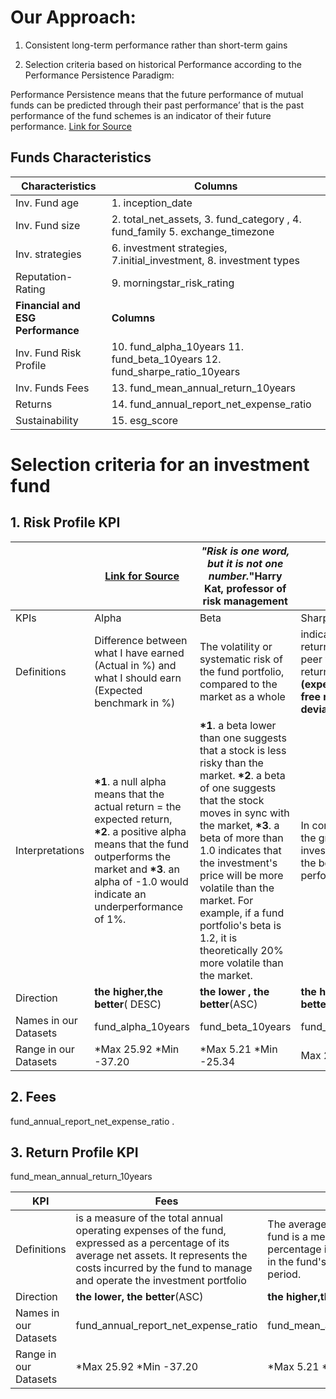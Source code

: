 # Our Approach:  
1. Consistent long-term performance rather than short-term gains

2. Selection criteria based on historical Performance according to the Performance Persistence Paradigm: 

Performance Persistence means that the future performance of mutual funds can be predicted through their
past performance’ that is the past performance of the fund schemes is an indicator of their future
performance.
[Link for Source](https://www.researchgate.net/publication/325115723_A_Review_of_Performance_Indicators_of_Mutual_Funds)

## Funds Characteristics 

|Characteristics | Columns|
|---|---|
|Inv. Fund age |1. inception_date	|
|Inv. Fund size |2. total_net_assets, 3. fund_category	,  4. fund_family 5. exchange_timezone|
|Inv. strategies | 6. investment strategies, 7.initial_investment, 8. investment types  |
|Reputation- Rating|9. morningstar_risk_rating|
|__Financial and ESG Performance__| __Columns__|
|Inv. Fund Risk Profile| 10. fund_alpha_10years	11. fund_beta_10years 12. fund_sharpe_ratio_10years|  
|Inv. Funds Fees| 13. fund_mean_annual_return_10years|
|Returns| 14. fund_annual_report_net_expense_ratio|
|Sustainability| 15. esg_score|

# Selection criteria for an investment fund

## __1. Risk Profile KPI__ 
||[Link for Source](https://www.investopedia.com/investing/measure-mutual-fund-risk/)| _"Risk is one word, but it is not one number._"Harry Kat, professor of risk management  |  |
|---|---|---|---|
|KPIs|Alpha|Beta|Sharpe Ratio|
|Definitions| Difference between what I have earned (Actual in %) and what I should earn (Expected benchmark in %) | The volatility or systematic risk of the fund portfolio, compared to the market as a whole| indicates risk-adjusted return. Use to compare peer with same level of return  *__Sharpe Ratio = (expected return –  risk-free rate) / Standard deviation__|
|Interpretations|__*1__. a null alpha means that the actual return = the expected return, __*2__. a positive alpha means that the fund outperforms the market and __*3__. an alpha of -1.0 would indicate an underperformance of 1%. |__*1__. a beta lower than one suggests that a stock is less risky than the market. __*2__. a beta of one suggests that the stock moves in sync with the market,  __*3__. a beta of more than 1.0 indicates that the investment's price will be more volatile than the market. For example, if a fund portfolio's beta is 1.2, it is theoretically 20% more volatile than the market.| In comparison to peers, the greater an investment's Sharpe ratio, the better its risk-adjusted performance|
|Direction |__the higher,the better__( DESC)| __the lower , the better__(ASC)|__the higher the ratio, the better__| 
|Names in our Datasets|fund_alpha_10years|fund_beta_10years|fund_sharpe_ratio_10years	| 
|Range in our Datasets |*Max 25.92    *Min -37.20 |*Max 5.21  *Min -25.34 |Max  2.63  Min -4.36	| 


## __2. Fees__

fund_annual_report_net_expense_ratio
.
## __3. Return Profile KPI__ 

fund_mean_annual_return_10years	


|KPI|Fees|Return|
|---|---|---|
|Definitions|is a measure of the total annual operating expenses of the fund, expressed as a percentage of its average net assets. It represents the costs incurred by the fund to manage and operate the investment portfolio|The average annual return of a fund is a measure of the average percentage increase or decrease in the fund's value over a specific period.|
|Direction |__the lower, the better__(ASC)|__the higher,the better__( DESC)|
|Names in our Datasets|fund_annual_report_net_expense_ratio| fund_mean_annual_return_10years|
|Range in our Datasets |*Max 25.92    *Min -37.20 |*Max 5.21  *Min -25.34 |Max  2.63  Min -4.36	| 


